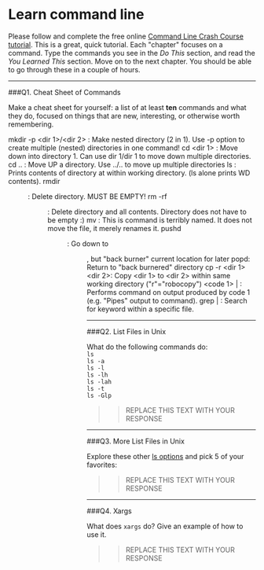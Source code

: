 # Learn command line

Please follow and complete the free online [Command Line Crash Course
tutorial](http://cli.learncodethehardway.org/book/). This is a great,
quick tutorial. Each "chapter" focuses on a command. Type the commands
you see in the _Do This_ section, and read the _You Learned This_
section. Move on to the next chapter. You should be able to go through
these in a couple of hours.

---

###Q1.  Cheat Sheet of Commands  

Make a cheat sheet for yourself: a list of at least **ten** commands and what they do, focused on things that are new, interesting, or otherwise worth remembering.

mkdir -p <dir 1>/<dir 2> :  Make nested directory (2 in 1). Use -p option to create multiple (nested) directories in one command!
cd <dir 1> :                Move down into directory 1. Can use dir 1/dir 1 to move down multiple directories.
cd .. :                     Move UP a directory. Use ../.. to move up multiple directories
ls <path> :                 Prints contents of directory at <path> within working directory. (ls alone prints WD contents).
rmdir <dir> :               Delete directory. MUST BE EMPTY!
rm -rf <dir> :              Delete directory and all contents. Directory does not have to be empty :)
mv <file path>  :           This is command is terribly named. It does not move the file, it merely renames it.
pushd <dir>:                Go down to <dir>, but "back burner" current location for later
popd:                       Return to "back burnered" directory
cp -r <dir 1> <dir 2>:      Copy <dir 1> to <dir 2> within same working directory ("r"="robocopy")
<code 1> | <command>:       Performs command on output produced by code 1 (e.g. "Pipes" output to command).
grep <keyword> | <file>:    Search for keyword within a specific file.

---

###Q2.  List Files in Unix   

What do the following commands do:  
`ls`  
`ls -a`  
`ls -l`  
`ls -lh`  
`ls -lah`  
`ls -t`  
`ls -Glp`  

> > REPLACE THIS TEXT WITH YOUR RESPONSE

---

###Q3.  More List Files in Unix  

Explore these other [ls options](http://www.techonthenet.com/unix/basic/ls.php) and pick 5 of your favorites:

> > REPLACE THIS TEXT WITH YOUR RESPONSE

---

###Q4.  Xargs   

What does `xargs` do? Give an example of how to use it.

> > REPLACE THIS TEXT WITH YOUR RESPONSE

 

